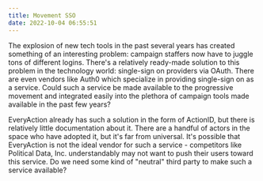 ```yaml
---
title: Movement SSO
date: 2022-10-04 06:55:51
---
```


The explosion of new tech tools in the past several years has created something of an interesting problem: campaign staffers now have to juggle tons of different logins. There's a relatively ready-made solution to this problem in the technology world: single-sign on providers via OAuth. There are even vendors like Auth0 which specialize in providing single-sign on as a service. Could such a service be made available to the progressive movement and integrated easily into the plethora of campaign tools made available in the past few years?

EveryAction already has such a solution in the form of ActionID, but there is relatively little documentation about it. There are a handful of actors in the space who have adopted it, but it's far from universal. It's possible that EveryAction is not the ideal vendor for such a service - competitors like Political Data, Inc. understandably may not want to push their users toward this service. Do we need some kind of "neutral" third party to make such a service available?